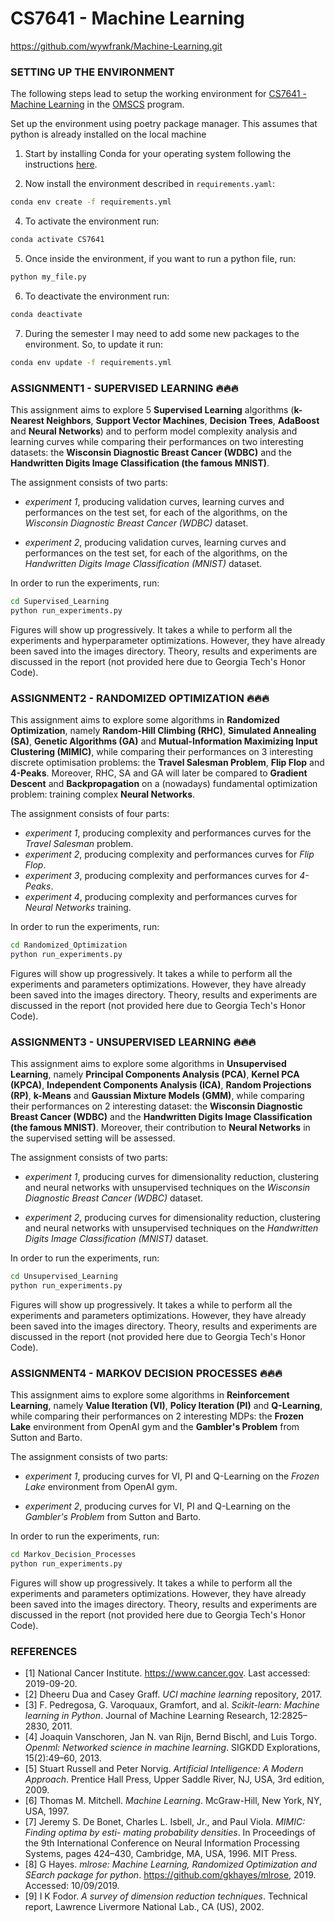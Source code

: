 # CS7641 - Machine Learning
https://github.com/wywfrank/Machine-Learning.git

### SETTING UP THE ENVIRONMENT 

The following steps lead to setup the working environment for [CS7641 - Machine Learning](https://www.omscs.gatech.edu/cs-7641-machine-learning) 
in the [OMSCS](http://www.omscs.gatech.edu) program. 

Set up the environment using poetry package manager. This assumes that python is already installed on the local machine

1. Start by installing Conda for your operating system following the instructions [here](https://conda.io/docs/user-guide/install/index.html).

2. Now install the environment described in `requirements.yaml`:
```bash
conda env create -f requirements.yml
```

4. To activate the environment run:
```bash
conda activate CS7641
```

5. Once inside the environment, if you want to run a python file, run:
```bash
python my_file.py
```

6. To deactivate the environment run:
```bash
conda deactivate
```

7. During the semester I may need to add some new packages to the environment. So, to update it run:
```bash
conda env update -f requirements.yml
```

### ASSIGNMENT1 - SUPERVISED LEARNING ‍🔥🔥🔥

This assignment aims to explore 5 **Supervised Learning** algorithms (**k-Nearest Neighbors**, **Support Vector Machines**, 
**Decision Trees**, **AdaBoost** and **Neural Networks**) and to perform model complexity analysis and learning curves while 
comparing their performances on two interesting datasets: the **Wisconsin Diagnostic Breast Cancer (WDBC)** and the 
**Handwritten Digits Image Classification (the famous MNIST)**.

The assignment consists of two parts: 

- _experiment 1_, producing validation curves, learning curves and performances on the test set, for each of the 
algorithms, on the _Wisconsin Diagnostic Breast Cancer (WDBC)_ dataset.

- _experiment 2_, producing validation curves, learning curves and performances on the test set, for each of the 
algorithms, on the _Handwritten Digits Image Classification (MNIST)_ dataset.

In order to run the experiments, run:
```bash
cd Supervised_Learning
python run_experiments.py
```
Figures will show up progressively. It takes a while to perform all the experiments and hyperparameter optimizations. 
However, they have already been saved into the images directory. Theory, results and experiments are discussed in the 
report (not provided here due to Georgia Tech's Honor Code).


### ASSIGNMENT2 - RANDOMIZED OPTIMIZATION 🔥🔥🔥

This assignment aims to explore some algorithms in **Randomized Optimization**, namely **Random-Hill Climbing (RHC)**, **Simulated 
Annealing (SA)**, **Genetic Algorithms (GA)** and **Mutual-Information Maximizing Input Clustering (MIMIC)**, while comparing 
their performances on 3 interesting discrete optimisation problems: the **Travel Salesman Problem**, **Flip Flop** and **4-Peaks**. 
Moreover, RHC, SA and GA will later be compared to **Gradient Descent** and **Backpropagation** on a (nowadays) fundamental 
optimization problem: training complex **Neural Networks**.

The assignment consists of four parts: 

- _experiment 1_, producing complexity and performances curves for the _Travel Salesman_ problem.
- _experiment 2_, producing complexity and performances curves for _Flip Flop_.
- _experiment 3_, producing complexity and performances curves for _4-Peaks_.
- _experiment 4_, producing complexity and performances curves for _Neural Networks_ training.

In order to run the experiments, run:
```bash
cd Randomized_Optimization
python run_experiments.py
```
Figures will show up progressively. It takes a while to perform all the experiments and parameters optimizations. 
However, they have already been saved into the images directory. Theory, results and experiments are discussed in the 
report (not provided here due to Georgia Tech's Honor Code). 

### ASSIGNMENT3 - UNSUPERVISED LEARNING 🔥🔥🔥

This assignment aims to explore some algorithms in **Unsupervised Learning**, namely **Principal Components Analysis (PCA)**, 
**Kernel PCA (KPCA)**, **Independent Components Analysis (ICA)**, **Random Projections (RP)**, **k-Means** and 
**Gaussian Mixture Models (GMM)**, while comparing their performances on 2 interesting dataset: the 
**Wisconsin Diagnostic Breast Cancer (WDBC)** and the **Handwritten Digits Image Classification (the famous MNIST)**. 
Moreover, their contribution to **Neural Networks** in the supervised setting will be assessed.

The assignment consists of two parts: 

- _experiment 1_, producing curves for dimensionality reduction, clustering and neural networks with unsupervised techniques
 on the _Wisconsin Diagnostic Breast Cancer (WDBC)_ dataset.

- _experiment 2_, producing curves for dimensionality reduction, clustering and neural networks with unsupervised techniques
on the _Handwritten Digits Image Classification (MNIST)_ dataset.

In order to run the experiments, run:
```bash
cd Unsupervised_Learning
python run_experiments.py
```
Figures will show up progressively. It takes a while to perform all the experiments and parameters optimizations. 
However, they have already been saved into the images directory. Theory, results and experiments are discussed in the 
report (not provided here due to Georgia Tech's Honor Code). 

### ASSIGNMENT4 - MARKOV DECISION PROCESSES 🔥🔥🔥

This assignment aims to explore some algorithms in **Reinforcement Learning**, namely **Value Iteration (VI)**, 
**Policy Iteration (PI)** and **Q-Learning**, while comparing their performances on 2 interesting MDPs: the 
**Frozen Lake** environment from OpenAI gym and the **Gambler's Problem** from Sutton and Barto. 

The assignment consists of two parts: 

- _experiment 1_, producing curves for VI, PI and Q-Learning on the _Frozen Lake_ environment from OpenAI gym.

- _experiment 2_, producing curves for VI, PI and Q-Learning on the _Gambler's Problem_ from Sutton and Barto.

In order to run the experiments, run:
```bash
cd Markov_Decision_Processes
python run_experiments.py
```
Figures will show up progressively. It takes a while to perform all the experiments and parameters optimizations. 
However, they have already been saved into the images directory. Theory, results and experiments are discussed in the 
report (not provided here due to Georgia Tech's Honor Code). 
### REFERENCES

- [1] National Cancer Institute. https://www.cancer.gov. Last accessed: 2019-09-20.
- [2] Dheeru Dua and Casey Graff. _UCI machine learning_ repository, 2017.
- [3] F. Pedregosa, G. Varoquaux, Gramfort, and al. _Scikit-learn: Machine learning in Python_. Journal of Machine Learning Research, 12:2825–2830, 2011.
- [4] Joaquin Vanschoren, Jan N. van Rijn, Bernd Bischl, and Luis Torgo. _Openml: Networked science in machine learning_. SIGKDD Explorations, 15(2):49–60, 2013.
- [5] Stuart Russell and Peter Norvig. _Artificial Intelligence: A Modern Approach_. Prentice Hall Press, Upper Saddle River, NJ, USA, 3rd edition, 2009.
- [6] Thomas M. Mitchell. _Machine Learning_. McGraw-Hill, New York, NY, USA, 1997.
- [7] Jeremy S. De Bonet, Charles L. Isbell, Jr., and Paul Viola. _MIMIC: Finding optima by esti- mating probability densities_. In Proceedings of the 9th International Conference on Neural Information Processing Systems, pages 424–430, Cambridge, MA, USA, 1996. MIT Press.
- [8] G Hayes. _mlrose: Machine Learning, Randomized Optimization and SEarch package for python_. https://github.com/gkhayes/mlrose, 2019. Accessed: 10/09/2019.
- [9] I K Fodor. _A survey of dimension reduction techniques_. Technical report, Lawrence Livermore National Lab., CA (US), 2002.